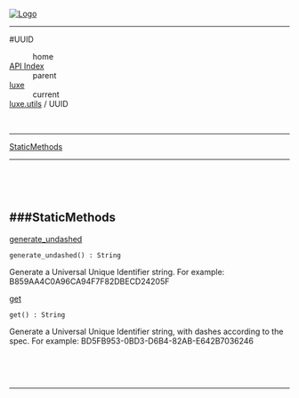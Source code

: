 
[![Logo](../../../images/logo.png)](../../../index.html)

---

#UUID


&emsp;&emsp;&emsp;home   
[API Index](../../../api/index.html#luxe.utils)   
&emsp;&emsp;&emsp;parent    
[luxe](../)     
&emsp;&emsp;&emsp;current    
[luxe.utils](./) / UUID

<br/>

---


[StaticMethods](#StaticMethods)   


---

&nbsp;   

&nbsp;   

<a class="lift" name="StaticMethods" ></a>
###StaticMethods   
---
<a class="lift" name="generate_undashed" href="#generate_undashed">generate_undashed</a>



`generate_undashed() : String`

<span class="small_desc_flat"> Generate a Universal Unique Identifier string.
        For example: B859AA4C0A96CA94F7F82DBECD24205F </span>   

<a class="lift" name="get" href="#get">get</a>



`get() : String`

<span class="small_desc_flat"> Generate a Universal Unique Identifier string, with dashes according to the spec.
        For example: BD5FB953-0BD3-D6B4-82AB-E642B7036246 </span>   

&nbsp;   



&nbsp;
&nbsp;
&nbsp;

---  


&nbsp;   
&nbsp;   